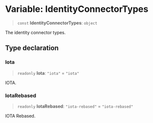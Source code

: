 # Variable: IdentityConnectorTypes

> `const` **IdentityConnectorTypes**: `object`

The identity connector types.

## Type declaration

### Iota

> `readonly` **Iota**: `"iota"` = `"iota"`

IOTA.

### IotaRebased

> `readonly` **IotaRebased**: `"iota-rebased"` = `"iota-rebased"`

IOTA Rebased.
